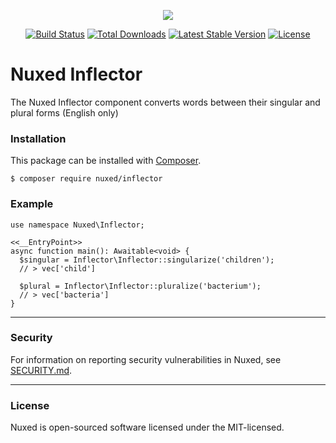 <p align="center"><img src="https://avatars3.githubusercontent.com/u/45311177?s=200&v=4"></p>

<p align="center">
<a href="https://travis-ci.org/nuxed/inflector"><img src="https://travis-ci.org/nuxed/inflector.svg" alt="Build Status"></a>
<a href="https://packagist.org/packages/nuxed/inflector"><img src="https://poser.pugx.org/nuxed/inflector/d/total.svg" alt="Total Downloads"></a>
<a href="https://packagist.org/packages/nuxed/inflector"><img src="https://poser.pugx.org/nuxed/inflector/v/stable.svg" alt="Latest Stable Version"></a>
<a href="https://packagist.org/packages/nuxed/inflector"><img src="https://poser.pugx.org/nuxed/inflector/license.svg" alt="License"></a>
</p>

# Nuxed Inflector

The Nuxed Inflector component converts words between their singular and plural forms (English only)

### Installation

This package can be installed with [Composer](https://getcomposer.org).

```console
$ composer require nuxed/inflector
```

### Example

```hack
use namespace Nuxed\Inflector;

<<__EntryPoint>>
async function main(): Awaitable<void> {
  $singular = Inflector\Inflector::singularize('children');
  // > vec['child']

  $plural = Inflector\Inflector::pluralize('bacterium');
  // > vec['bacteria']
}
```

---

### Security

For information on reporting security vulnerabilities in Nuxed, see [SECURITY.md](SECURITY.md).

---

### License

Nuxed is open-sourced software licensed under the MIT-licensed.
